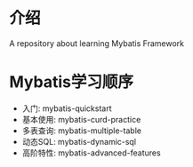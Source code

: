 # 介绍
A repository about learning Mybatis Framework

# Mybatis学习顺序
- 入门: mybatis-quickstart
- 基本使用: mybatis-curd-practice
- 多表查询: mybatis-multiple-table
- 动态SQL: mybatis-dynamic-sql
- 高阶特性: mybatis-advanced-features